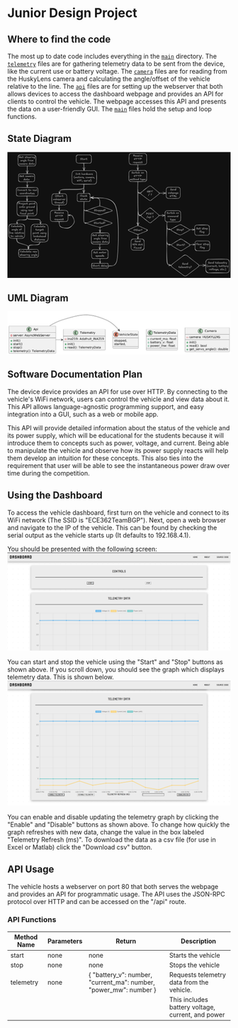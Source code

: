 # Junior Design Project

## Where to find the code

The most up to date code includes everything in the [`main`](main) directory.
The [`telemetry`](main/telemetry.h) files are for gathering telemetry data to
be sent from the device, like the current use or battery voltage.  The
[`camera`](main/camera.h) files are for reading from the HuskyLens camera and
calculating the angle/offset of the vehicle relative to the line.  The
[`api`](main/api.h) files are for setting up the webserver that both allows
devices to access the dashboard webpage and provides an API for clients to
control the vehicle. The webpage accesses this API and presents the data on a
user-friendly GUI.  The [`main`](main/main.ino) files hold the setup and loop
functions.


## State Diagram

![state diagram](docs/state_diagram.png)


## UML Diagram

![uml diagram](docs/uml_diagram.png)


## Software Documentation Plan

The device device provides an API for use over HTTP. By connecting to the
vehicle's WiFi network, users can control the vehicle and view data about it.
This API allows language-agnostic programming support, and easy integration
into a GUI, such as a web or mobile app.

This API will provide detailed information about the status of the vehicle and
its power supply, which will be educational for the students because it will
introduce them to concepts such as power, voltage, and current. Being able to
manipulate the vehicle and observe how its power supply reacts will help them
develop an intuition for these concepts. This also ties into the requirement
that user will be able to see the instantaneous power draw over time during the
competition.

## Using the Dashboard

To access the vehicle dashboard, first turn on the vehicle and connect to its
WiFi network (The SSID is "ECE362TeamBGP"). Next, open a web browser and
navigate to the IP of the vehicle. This can be found by checking the serial
output as the vehicle starts up (It defaults to 192.168.4.1).

You should be presented with the following screen:
![dashboard controls](docs/dashboard_controls.png)

You can start and stop the vehicle using the "Start" and "Stop" buttons as
shown above.  If you scroll down, you should see the graph which displays
telemetry data. This is shown below.
![dashboard telemetry](docs/dashboard_telemetry.png)

You can enable and disable updating the telemetry graph by clicking the
"Enable" and "Disable" buttons as shown above. To change how quickly the graph
refreshes with new data, change the value in the box labeled "Telemetry Refresh
(ms)". To download the data as a csv file (for use in Excel or Matlab) click
the "Download csv" button.


## API Usage

The vehicle hosts a webserver on port 80 that both serves the webpage and
provides an API for programmatic usage. The API uses the JSON-RPC protocol over
HTTP and can be accessed on the "/api" route.


### API Functions

| Method Name | Parameters | Return                                                            | Description                                       |
|-------------|------------|-------------------------------------------------------------------|---------------------------------------------------|
| start       | none       | none                                                              | Starts the vehicle                                |
| stop        | none       | none                                                              | Stops the vehicle                                 |
| telemetry   | none       | { "battery_v": number, "current_ma": number, "power_mw": number } | Requests telemetry data from the vehicle.         |
|             |            |                                                                   | This includes battery voltage, current, and power |
